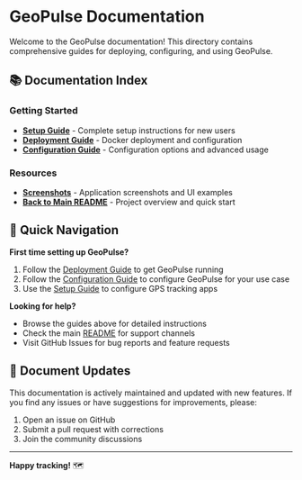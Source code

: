 # GeoPulse Documentation

Welcome to the GeoPulse documentation! This directory contains comprehensive guides for deploying, configuring, and
using GeoPulse.

## 📚 Documentation Index

### Getting Started

- **[Setup Guide](SETUP.md)** - Complete setup instructions for new users
- **[Deployment Guide](DEPLOYMENT_GUIDE.md)** - Docker deployment and configuration
- **[Configuration Guide](CONFIGURATION.md)** - Configuration options and advanced usage

### Resources

- **[Screenshots](images/)** - Application screenshots and UI examples
- **[Back to Main README](../README.md)** - Project overview and quick start

## 🚀 Quick Navigation

**First time setting up GeoPulse?**

1. Follow the [Deployment Guide](DEPLOYMENT_GUIDE.md) to get GeoPulse running
2. Follow the [Configuration Guide](CONFIGURATION.md) to configure GeoPulse for your use case
3. Use the [Setup Guide](SETUP.md) to configure GPS tracking apps

**Looking for help?**

- Browse the guides above for detailed instructions
- Check the main [README](../README.md) for support channels
- Visit GitHub Issues for bug reports and feature requests

## 🔄 Document Updates

This documentation is actively maintained and updated with new features. If you find any issues or have suggestions for
improvements, please:

1. Open an issue on GitHub
2. Submit a pull request with corrections
3. Join the community discussions

---

**Happy tracking!** 🗺️